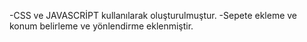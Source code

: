 -CSS ve JAVASCRİPT kullanılarak oluşturulmuştur.
-Sepete ekleme ve konum belirleme ve yönlendirme eklenmiştir.